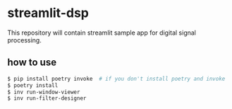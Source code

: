 # streamlit-dsp

This repository will contain streamlit sample app for digital signal processing.

## how to use

```sh
$ pip install poetry invoke  # if you don't install poetry and invoke
$ poetry install
$ inv run-window-viewer
$ inv run-filter-designer
```
